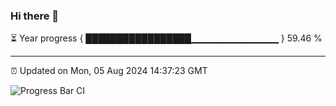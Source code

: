 ### Hi there 👋

⏳ Year progress { █████████████████▁▁▁▁▁▁▁▁▁▁▁▁▁ } 59.46 %

---

⏰ Updated on Mon, 05 Aug 2024 14:37:23 GMT

![Progress Bar CI](https://github.com/IshwaranRudhara/GIT-ACTION/workflows/Progress%20Bar%20CI/badge.svg)

